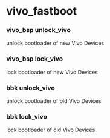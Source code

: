 # vivo_fastboot

### vivo_bsp unlock_vivo
unlock bootloader of new Vivo Devices

### vivo_bsp lock_vivo
lock bootloader of new Vivo Devices

### bbk unlock_vivo
unlock bootloader of old Vivo Devices

### bbk lock_vivo
lock bootloader of old Vivo Devices
